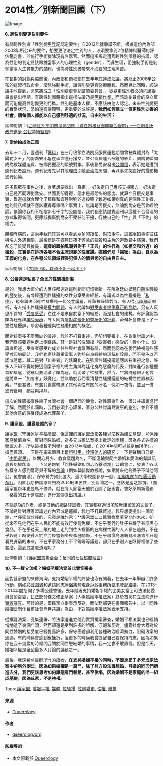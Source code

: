 # 2014性／別新聞回顧（下）

![Image](https://i0.wp.com/www.oneequalworld.com/wp-content/uploads/2013/06/shutterstock_97808318.jpg?resize=496%2C404)

**6. 跨性別變更性別要件**

有關跨性別者「性別變更登記認定要件」自2012年就爭議不斷，根據這份內政部2008年所公布的要件，想要更改法定性別的人，必須要拿到2位精神科醫師的評估鑑定書，並施行手術摘除現有性器官。然而這項規定遭到跨性別團體的抗議，認為性別的判定應該跟據當事人的心理性別（gender），而非生理，而強制手術是剝奪當事人生育能力的酷刑，也為跨性別者帶來不必要的生理痛苦。

在長期的討論與協商後，內政部和衛福部在去年年底達成[決議](http://www.chinatimes.com/newspapers/20141226000847-260106)，將廢止2008年公布的這起行政命令，廢除強制手術，讓性別變更與醫療脫鉤。然而與此同時，該決議中也提到，未來將成立「性別變更登記諮商委員會」，欲變更性別者必須向該委員會提出申請。有跨性別團體指出這樣決議乃是[黑箱作業，](http://www.coolloud.org.tw/node/81233)而諮詢委員會的設立反而可能提高性別變更的門檻。性別是基本人權，不應該由他人認定。未來性別變更的實際狀況，恐怕還有待觀察，更重要的或許是，**我們如何建立一個更性別友善的社會，讓每個人都能以自己感到舒適的狀況，自由的生活？**

延伸閱讀：《[台灣性別不明關懷協回應「跨性別權益團體聯合聲明」──性別自決 政府進步 公民持續監督](http://www.coolloud.org.tw/node/81245)》

**7. 當偷拍成為正義**

去年十二月，壹週刊「[爆料](http://www.appledaily.com.tw/realtimenews/article/new/20141216/525303/)」在三月佔領立法院反服貿運動期間曾被媒體封為「太陽花女王」的劉喬安小姐在酒店進行援交，並公開長達八分鐘的影片，劉喬安瞬間成為被媒體追殺、被鄉民獵巫的頭號對象。事後劉喬安發出[公開信](http://www.appledaily.com.tw/realtimenews/article/new/20141216/525247/%E3%80%90%E7%8D%A8%E5%AE%B6%E3%80%91%E5%A4%AA%E9%99%BD%E8%8A%B1%E5%A5%B3%E7%8E%8B7%E5%8D%83%E5%AD%97%E8%87%AA%E8%BF%B0%E3%80%80%E5%AE%8C%E6%95%B4%E8%AA%AA%E6%98%8E%E3%80%8C%E5%81%B7%E6%8B%8D%E3%80%8D%E4%BA%8B%E4%BB%B6)，表示她是遭到週刊記者設局，週刊記者先以其他理由引她至酒店房間，再以事先架設好的攝影機進行拍攝。

許多觀眾在事件之後，急著想要找出「真相」，好決定自己應該支持哪方，好決定自己是否同理劉喬安。然而我卻覺得，這才是最恐怖的態度。就算今日援交是事實，難道這就合理化了鄉民和媒體對劉的追殺嗎？難道如果劉真的是個性工作者，她的隱私權就不應該獲得尊重嗎？事實上，無論是否援交，無論劉喬安是否曾經說謊，無論你我相不相信那七千字的公開信，我們都應該譴責週刊以這種不合倫理的方式取得新聞，更應該捍衛劉喬安不受任何干擾，行使自己的「性」與「不性」的權力。

無獨有偶的，這兩年我們其實可以看到眾多的跟拍、偷拍事件，這些跟拍事件往往與名人外遇相關，最後總是在媒體日夜不懈怠的獵殺和主角的道歉聲中結束，我們卻忘了質疑與擔憂，**這樣的跟拍風潮與對不「正典」的性行為（如援交和外遇）的獵殺，其實是在排擠各種不合主流規範的性實踐。媒體們以「揭密」為由，自以為正義的化身，在各種公私領域裡侵犯個人的情與慾的自由與自主。**

延伸閱讀：《[大頭小頭，難道不能一起用？](http://queerology.net/2014/12/sex_is_politics/)》

**8. 公審還是私德？全民的性騷擾創傷**

是的，我想大部分的人應該都還對這則新聞記憶猶新。在陳為廷向媒體[自陳](http://www.appledaily.com.tw/realtimenews/article/new/20141223/529199/)性騷擾的歷史後，有曾經遭到性騷擾的女性分享受害經驗，有論者以為性騷擾是「[私德](http://www.appledaily.com.tw/realtimenews/article/new/20141223/528877/)」，也有論者回應性騷擾是一個[公共議題](http://newtalk.tw/news/2014/12/25/55177.html)，應該被謹慎對待。有人從[心理層面](http://www.appledaily.com.tw/realtimenews/article/new/20141223/529265/)剖析，有人指出性騷擾是[權力問題](http://www.civilmedia.tw/archives/25530)，有人討論如[對受害者提供真正的協助](http://womany.net/read/article/6441)，另有人反思所謂的「[受害感受](http://www.coolloud.org.tw/node/81201)」往往不是來自於當下的經驗，而是社會的建構。有評論認為陳為廷應該[接受治療](http://www.appledaily.com.tw/realtimenews/article/new/20141225/530799/)，有人則提醒[對病理化和醫療化的批判](http://www.coolloud.org.tw/node/81241)。台灣社會像是上了一堂性騷擾課，學習著種種與性騷擾相關的概念。

面對這麼多不同面向的論述，我並不打算重述，但卻想要指出，在重重討論之中，我們應該要避免走上兩條路。其一是對於性騷擾「受害者」感受的「渺小化」。如論者所述，受害者感受的成立往往與社會氛圍有關，然而我認為在我們檢視這些感受成因的同時，我們也應該尊重當事人對於自身經驗的理解和詮釋，而不是予以否認或貶低。其二是對「加害者」的妖魔化。在強調性騷擾議題應該被重視之餘，許多人不知不覺地把這個案子裡的男主角陳為廷化身為惡魔的代表，對陳進行各種獵殺和驅逐，彷彿只要消滅了陳為廷，就消滅了性騷擾。然而，**將問題個人化或是將單一「加害者」妖魔化，並無助於我們看清楚性騷擾議題的結構性位置和因素。**更甚者，有些討論還帶進了其他與性有關的汙名－例如一夜情，並且一併進行批判、藐視與掃除。

這次的性騷擾事件給了台灣社會一個絕佳的機會，對性騷擾作為一個公共議題進行了解，然而於此同時，我們必須小心謹慎，區分公共討論與獵巫的差別，並且不讓其他合意的性實踐成為代罪羔羊。

**9. 護家盟，護得是誰的家？**

護家盟（守護家庭幸福聯盟，但這裡的護家盟泛指各種以宗教為建立基礎，以保護家庭價值為名，反對同性婚姻，對多元成家法案提出批評的團體，因為各式各樣的聯盟太多，所以這裡暫不列舉）自2013年崛起，在2014年間可以說是無所不在，搶盡風頭。一下是在電視節目上[錯誤引用、詮釋他人的研究](性伴侶數目與婚姻平權有何關係？)；一下是聲稱自己是「[中間選民](https://www.youtube.com/watch?v=IIdyZEU99K0)」，以關心兒少、教育議題為名，不斷灌輸與同性婚姻和愛滋的錯誤訊息與刻板印象；一下又是跑到「同性婚姻和同志收養議題」公聽會上，發表了各式各樣令人感到驚奇與不解的[言論](http://www.songyy.org.tw/archives/5411)（例如韓毓傑教授說，如果將來他的孫子不叫他阿公，他會崩潰）。保守勢力如此強大，連大學校園都參一腳，[阻礙相關的社團活動進行](http://queerology.net/2014/12/miao-poya-comeout/)。因此我想把護家盟列為2014的重要性／別新聞之一，應該是當之無愧。（而護家盟新年更是馬不停蹄，就在情人節當天他們召開了記者會，會好萊塢新電影「格雷的五十道陰影」進行宣傳[提出抗議](http://news.ltn.com.tw/news/life/breakingnews/1234301)。）

不論是Q的作者，或是其他的網路評論者，其實都寫過很多駁斥護家盟的文章了，不論是針對護家盟論述的內容或是邏輯，我也不打算贅述。我只想要提出一個問題，**護家盟想護的，究竟是誰的家？**護家盟口口聲聲擔憂著兒少的未來，卻從來不見他們在乎人民能不能有效行使罷免權，不在乎我們的肚子被餵了甚麼黑心食品，不在乎從天上飛的地上走的到往火裡衝的在病裡忙著的人人都在過勞，不在乎超高工時使得人們無力經營親密與家庭關係，不在乎房價高漲薪資凍漲青年只能看見貧窮的未來，不在乎家務分工不平等等等議題，卻只在乎別人在臥房裡做了些甚麼。這到底甚麼道理呢？

延伸閱讀：《[護家盟震驚全台：反同的七個超爛理由](http://opinion.udn.com/opinion/story/6068/422457)》

**10. 不一樣又怎樣？婚姻平權法案首此實質審查**

面對護家盟的來勢洶洶，支持婚姻平權的陣營也沒有閒著，在去年一年舉辦了許多行動，例如[彩虹圍城](http://news.ltn.com.tw/news/life/breakingnews/1123486)和[邀請同志伴侶集體現身戶政事務所要求登記結婚](http://www.coolloud.org.tw/node/79537)。在2013-2014年間招開了多場公聽會後，去年隨著支持婚姻平權的尤美女當上司法法制委員會的召委，民法部分條文修正草案（人稱婚姻平權法案）終於首次在立法院進行[實質審查](http://www.thenewslens.com/post/105641)。可惜的是，國民黨立委表示反對，而法務部更在書面報告中，以「同性婚姻法制化目前社會尚無共識」為由，不對婚姻平權法案表示支持。

從撰寫法案、蒐集連署、將法案送進立院到實質排案審查，婚姻平權法案也已經悄悄地過了幾個年頭，然而卻還是受到許多的誤解、汙衊和反對。儘管社會大眾對於同性婚姻的接受度已經提高許多，保守團體卻利用各種政治經濟勢力，阻礙法案的通過。有的時候會感到很挫折，但更多的時候我會提醒自己要保持鬥志，因為如果你在我十幾歲的時候問我關於同性戀結婚的事情，我一定會不敢置信。但是今天，婚姻平權是全國最多人討論的議題之一。

最後，我還希望提醒所有的讀者，**在支持婚姻平權的同時，不要忘記了多元成家法案中的另外兩法，因為如果婚權是一扇門，除了想方設法讓想婚、可婚的同志們擠進去外，我們更該思考如何讓這扇門鬆動，甚至倒塌，因為婚姻不是家庭的唯一組成基礎，因為成家，不是特權。**

Tags: [護家盟](https://queerology.net/tag/%e8%ad%b7%e5%ae%b6%e7%9b%9f/), [婚姻平權](https://queerology.net/tag/%e5%a9%9a%e5%a7%bb%e5%b9%b3%e6%ac%8a/), [媒體](https://queerology.net/tag/%e5%aa%92%e9%ab%94/), [性騷擾](https://queerology.net/tag/%e6%80%a7%e9%a8%b7%e6%93%be/), [性別變更](https://queerology.net/tag/%e6%80%a7%e5%88%a5%e8%ae%8a%e6%9b%b4/), [性權](https://queerology.net/tag/%e6%80%a7%e6%ac%8a/), [歧視](https://queerology.net/tag/%e6%ad%a7%e8%a6%96/)

#### 來源
- [Queerology](https://queerology.net) 

#### 作者
- [queerologyorg](https://queerology.net/author/queerologyorg/) 

#### 版權聲明
- 本文原載於 [Queerology](https://queerology.net)